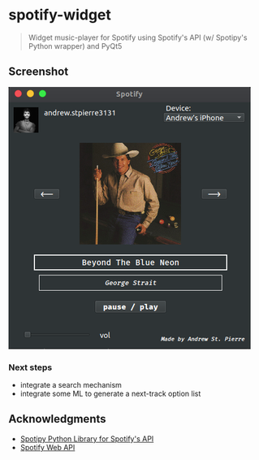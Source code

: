 # spotify-widget
> Widget music-player for Spotify using Spotify's API (w/ Spotipy's Python wrapper) and PyQt5

## Screenshot
![Screenshot](spotify_widget_screenshot.png)

### Next steps  
* integrate a search mechanism  
* integrate some ML to generate a next-track option list

## Acknowledgments
* [Spotipy Python Library for Spotify's API](https://github.com/plamere/spotipy)
* [Spotify Web API](https://developer.spotify.com/documentation/web-api/)
